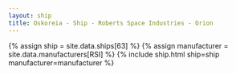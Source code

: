 ```yaml
---
layout: ship
title: Oskoreia - Ship - Roberts Space Industries - Orion
---
```

{% assign ship = site.data.ships[63] %}
{% assign manufacturer = site.data.manufacturers[RSI] %}
{% include ship.html ship=ship manufacturer=manufacturer %}
